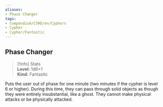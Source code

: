 ```yaml
---
aliases:
- Phase Changer
tags:
- Compendium/CSRD/en/Cyphers
- Cypher
- Cypher/Fantastic
---
```


  
## Phase Changer  
>[!info] Stats  
> **Level:** 1d6+1  
> **Kind:** Fantastic
  
Puts the user out of phase for one minute (two minutes if the cypher is level 6 or higher). During this time, they can pass through solid objects as though they were entirely insubstantial, like a ghost. They cannot make physical attacks or be physically attacked.